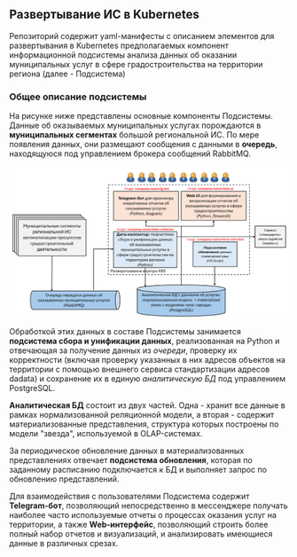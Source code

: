 ## Развертывание ИС в Kubernetes
Репозиторий содержит yaml-манифесты с описанием элементов для развертывания в Kubernetes предполагаемых компонент 
информационной подсистемы анализа данных об оказании муниципальных услуг в сфере градостроительства на территории 
региона (далее - Подсистема)

### Общее описание подсистемы
На рисунке ниже представлены основные компоненты Подсистемы. Данные об оказываемых муниципальных услугах порождаются 
в __муниципальных сегментах__ большой региональной ИС. По мере появления данных, они размещают сообщения c данными в 
__очередь__, находящуюся под управлением брокера сообщений RabbitMQ. 

![HLD подсистемы](img/hld.png)

Обработкой этих данных в составе Подсистемы занимается __подсистема сбора и унификации данных__, реализованная на Python 
и отвечающая за получение данных из _очереди_, проверку их корректности (включая проверку указанных в них адресов 
объектов на территории с помощью внешнего сервиса стандартизации адресов dadata) и сохранение их в единую _аналитическую 
БД_ под управлением PostgreSQL. 

__Аналитическая БД__ состоит из двух частей. Одна - хранит все данные в рамках нормализованной реляционной модели,
а вторая - содержит материализованные представления, структура которых построены по модели "звезда", используемой 
в OLAP-системах.

За периодическое обновление данных в материализованных представлениях отвечает __подсистема обновления__, которая
по заданному расписанию подключается к БД и выполняет запрос по обновлению представлений.

Для взаимодействия с пользователями Подсистема содержит __Telegram-бот__, позволяющий непосредственно в мессенджере 
получать наиболее часто используемые отчеты о процессах оказания услуг на территории, а также __Web-интерфейс__, 
позволяющий строить более полный набор отчетов и визуализаций, и анализировать имеющиеся данные в различных срезах.



